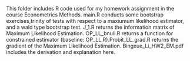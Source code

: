This folder includes R code used for my homework assignment in the course Econometrics Methods. main.R conducts some bootstrap exercises,trinity of tests with respect to a maxiumum likelihood estimator, and a wald type bootstrap test. 
J_1.R returns the information matrix of Maximum Likelihood Estimation. OP_LL_bnull.R returns a function for constrained estimator (baseline: OP_LL.R).Probit_LL_grad.R returns the gradient of the Maximum Likelihood Estimation.
Bingxue_Li_HW2_EM.pdf includes the derivation and explanation here. 
